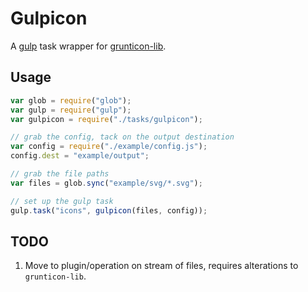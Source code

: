# Gulpicon

A [gulp](https://github.com/gulpjs/gulp) task wrapper for [grunticon-lib](https://github.com/filamentgroup/grunticon-lib).

## Usage

```javascript
var glob = require("glob");
var gulp = require("gulp");
var gulpicon = require("./tasks/gulpicon");

// grab the config, tack on the output destination
var config = require("./example/config.js");
config.dest = "example/output";

// grab the file paths
var files = glob.sync("example/svg/*.svg");

// set up the gulp task
gulp.task("icons", gulpicon(files, config));
```

## TODO

1. Move to plugin/operation on stream of files, requires alterations to `grunticon-lib`. 
